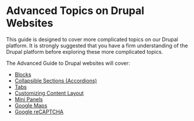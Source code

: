# Advanced Topics on Drupal Websites

This guide is designed to cover more complicated topics on our Drupal platform. It is strongly suggested that you have a firm understanding of the Drupal platform before exploring these more complicated topics.

The Advanced Guide to Drupal websites will cover:
* [Blocks](features/howto-blocks.md)
* [Collapsible Sections (Accordions)](features/howto-accordion.md)
* [Tabs](features/howto-tabs.md)
* [Customizing Content Layout](customizingpage.md)
* [Mini Panels](features/howto-minipanels.md)
* [Google Maps](GoogleMaps.md)
* [Google reCAPTCHA](recaptcha.md)
